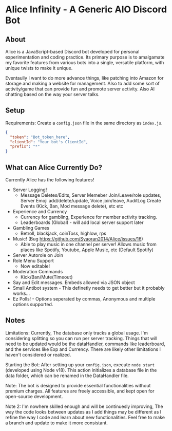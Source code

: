 # Alice Infinity - A Generic AIO Discord Bot

## About

Alice is a JavaScript-based Discord bot developed for personal experimentation and coding practice. Its primary purpose is to amalgamate my favorite features from various bots into a single, versatile platform, with unique twists to make it unique.

Eventaully I want to do more advance things, like patching into Amazon for storage and making a website for management. Also to add some sort of activity/game that can provide fun and promote server activity. Also AI chatting based on the way your server talks.

## Setup

Requirements: Create a `config.json` file in the same directory as `index.js`.

```json
{
  "token": "Bot_token_here",
  "clientId": "Your bot's ClientId",
  "prefix": "*"
}
```

## What can Alice Currently Do?
Currently Alice has the following features!
  - Server Logging! 
    - Message Deletes/Edits, Server Memeber Join/Leave/role updates, Server Emoji add/delete/update, Voice join/leave, AuditLog Create Events (Kick, Ban, Mod message delete), etc etc
  - Experience and Currency 
    - Currency for gambling, Experience for member activity tracking.
    - Leaderboards (Global) - will add local server support later
  - Gambling Games 
    - Betroll, blackjack, coinToss, highlow, rps
  - Music! (Bug https://github.com/Syaoran2014/Alice/issues/16) 
    - Able to play music in one channel per server! Allows music from places like Spotify, Youtube, Apple Music, etc (Default Spotify)
  - Server Autorole on Join
  - Role Menu Support  
    - Now editable!
  - Moderation Commands 
    - Kick/Ban/Mute(Timeout)
  - Say and Edit messages. Embeds allowed via JSON object
  - Small Antibot system - This definetly needs to get better but it probably works...
  - Ez Polls! - Options seperated by commas, Anonymous and multiple options supported.

## Notes
Limitations: Currently, The database only tracks a global usage. I'm considering splitting so you can run per server tracking. Things that will need to be updated would be the dataHandler, commands like leaderboard, and the services like Exp and Currency.
There are likely other limitations I haven't considered or realized.

Starting the Bot: After setting up your `config.json`, execute `node start` (developed using Node v18). This action initializes a database file in the data folder, which can be renamed in the DataHandler file.

Note: The bot is designed to provide essential functionalities without premium charges. All features are freely accessible, and kept open for open-source development.

Note 2: I'm nowhere skilled enough and will be continuesly improving, The way the code looks between updates as I add things may be different as I refine the way I code and learn about new functionalities. Feel free to make a branch and update to make it more consistant.


